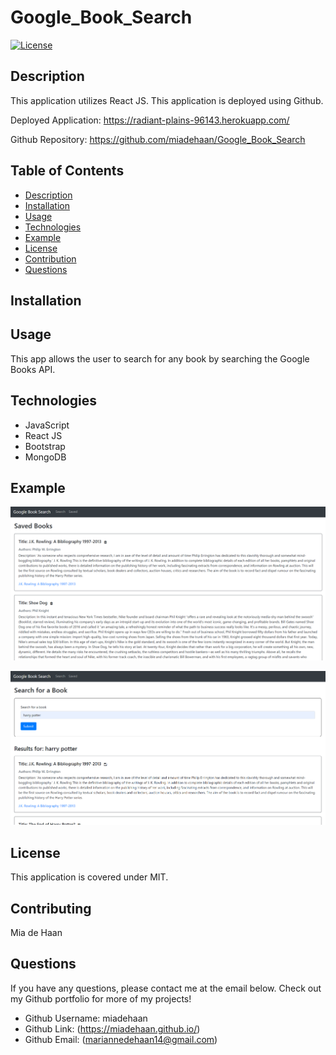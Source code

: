 # Google_Book_Search

[![License](https://img.shields.io/badge/License-MIT-blue.svg)](https://opensource.org/licenses/MIT)


## Description 
This application utilizes React JS.
This application is deployed using Github.

Deployed Application: https://radiant-plains-96143.herokuapp.com/

Github Repository: https://github.com/miadehaan/Google_Book_Search

## Table of Contents
- [Description](#Description)
- [Installation](#Installation)
- [Usage](#Usage)
- [Technologies](#Technologies)
- [Example](#Example)
- [License](#License)
- [Contribution](#Contribution)
- [Questions](#Questions)


## Installation

    
## Usage
This app allows the user to search for any book by searching the Google Books API. 


## Technologies
- JavaScript
- React JS
- Bootstrap
- MongoDB

## Example

![Webpage](/book_search/public/demo1.PNG)

![Webpage](/book_search/public/demo2.PNG)

    
## License
This application is covered under MIT.
    
## Contributing
Mia de Haan
    
## Questions
If you have any questions, please contact me at the email below. Check out my Github portfolio for more of my projects!

- Github Username: miadehaan
- Github Link: (https://miadehaan.github.io/)
- Github Email: (mariannedehaan14@gmail.com)
